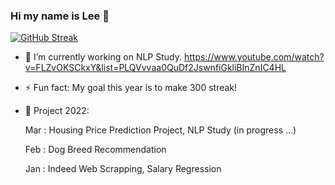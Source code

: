 ### Hi my name is Lee 👋 


[![GitHub Streak](https://github-readme-streak-stats.herokuapp.com/?user=gihonglee)](https://git.io/streak-stats)

- 🔭 I’m currently working on NLP Study. https://www.youtube.com/watch?v=FLZvOKSCkxY&list=PLQVvvaa0QuDf2JswnfiGkliBInZnIC4HL
- ⚡ Fun fact: My goal this year is to make 300 streak!
- 🌱 Project 2022:

   Mar : Housing Price Prediction Project, NLP Study (in progress ...)
   
   Feb : Dog Breed Recommendation
   
   Jan : Indeed Web Scrapping, Salary Regression

<!--
**gihonglee/gihonglee** is a ✨ _special_ ✨ repository because its `README.md` (this file) appears on your GitHub profile.

Here are some ideas to get you started:

- 🔭 I’m currently working on ...
- 🌱 I’m currently learning ...
- 👯 I’m looking to collaborate on ...
- 🤔 I’m looking for help with ...
- 💬 Ask me about ...
- 📫 How to reach me: ...
- 😄 Pronouns: ...
- ⚡ Fun fact: ...
-->
